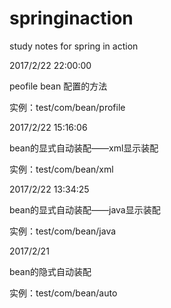 # springinaction
 study notes for spring in action


 
 2017/2/22  22:00:00
 
 peofile bean 配置的方法
 
 实例：test/com/bean/profile


 2017/2/22  15:16:06
 
 bean的显式自动装配——xml显示装配
 
 实例：test/com/bean/xml


 2017/2/22  13:34:25
 
 bean的显式自动装配——java显示装配
 
 实例：test/com/bean/java


 2017/2/21
 
 bean的隐式自动装配
 
 实例：test/com/bean/auto

